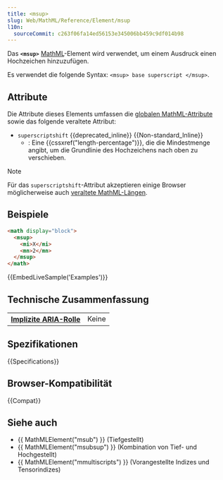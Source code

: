 ```yaml
---
title: <msup>
slug: Web/MathML/Reference/Element/msup
l10n:
  sourceCommit: c263f06fa14ed56153e345006bb459c9df014b98
---
```


Das **`<msup>`** [MathML](/de/docs/Web/MathML)-Element wird verwendet, um einem Ausdruck einen Hochzeichen hinzuzufügen.

Es verwendet die folgende Syntax: `<msup> base superscript </msup>`.

## Attribute

Die Attribute dieses Elements umfassen die [globalen MathML-Attribute](/de/docs/Web/MathML/Reference/Global_attributes) sowie das folgende veraltete Attribut:

- `superscriptshift` {{deprecated_inline}} {{Non-standard_Inline}}
  - : Eine {{cssxref("length-percentage")}}, die die Mindestmenge angibt, um die Grundlinie des Hochzeichens nach oben zu verschieben.

> [!NOTE]
> Für das `superscriptshift`-Attribut akzeptieren einige Browser möglicherweise auch [veraltete MathML-Längen](/de/docs/Web/MathML/Reference/Values#legacy_mathml_lengths).

## Beispiele

```html
<math display="block">
  <msup>
    <mi>X</mi>
    <mn>2</mn>
  </msup>
</math>
```

{{EmbedLiveSample('Examples')}}

## Technische Zusammenfassung

<table class="properties">
  <tr>
    <th scope="row">
      <a href="/de/docs/Web/Accessibility/ARIA/Reference/Roles">Implizite ARIA-Rolle</a>
    </th>
    <td>
      Keine
    </td>
  </tr>
</table>

## Spezifikationen

{{Specifications}}

## Browser-Kompatibilität

{{Compat}}

## Siehe auch

- {{ MathMLElement("msub") }} (Tiefgestellt)
- {{ MathMLElement("msubsup") }} (Kombination von Tief- und Hochgestellt)
- {{ MathMLElement("mmultiscripts") }} (Vorangestellte Indizes und Tensorindizes)

